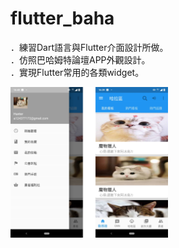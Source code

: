 # flutter_baha

．練習Dart語言與Flutter介面設計所做。<br/>
．仿照巴哈姆特論壇APP外觀設計。<br/>
．實現Flutter常用的各類widget。<br/>

<img src="https://github.com/hunter0113/flutter_baha/blob/master/baha.png" width="50%" height="50%">

